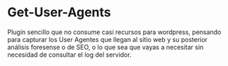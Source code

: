 # Get-User-Agents
Plugin sencillo que no consume casi recursos para wordpress, pensando para capturar los User Agentes que llegan al sitio web y su posterior análisis foresense o de SEO, o lo que sea que vayas a necesitar sin necesidad de consultar el log del servidor.
